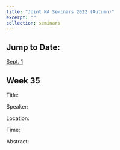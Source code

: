 ```yaml
---
title: "Joint NA Seminars 2022 (Autumn)"
excerpt: ""
collection: seminars
---
```


## Jump to Date: 
[Sept. 1](#week-35)

## Week 35

Title: 

Speaker: 

Location:

Time:

Abstract:
